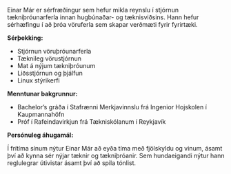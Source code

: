 Einar Már er sérfræðingur sem hefur mikla reynslu í stjórnun tækniþróunarferla innan hugbúnaðar- og tæknisviðsins. Hann hefur sérhæfingu í að þróa vöruferla sem skapar verðmæti fyrir fyrirtæki.

**Sérþekking:**

- Stjórnun vöruþróunarferla
- Tæknileg vörustjórnun
- Mat á nýjum tækniþróunum
- Liðsstjórnun og þjálfun
- Linux stýrikerfi

**Menntunar bakgrunnur:**

- Bachelor’s gráða í Stafrænni Merkjavinnslu frá Ingenior Hojskolen í Kaupmannahöfn
- Próf í Rafeindavirkjun frá Tækniskólanum í Reykjavík

**Persónuleg áhugamál:**

Í frítíma sínum nýtur Einar Már að eyða tíma með fjölskyldu og vinum, ásamt því að kynna sér nýjar tæknir og tækniþróanir. Sem hundaeigandi nýtur hann reglulegrar útivistar ásamt því að spila tónlist.